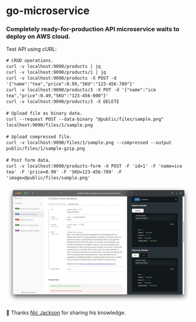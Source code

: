 # go-microservice

### Completely ready-for-production API microservice waits to deploy on AWS cloud.

Test API using cURL:
```
# CRUD operations.
curl -v localhost:9090/products | jq
curl -v localhost:9090/products/1 | jq
curl -v localhost:9090/products -X POST -d '{"name":"tea","price":0.99,"SKU":"123-456-789"}'
curl -v localhost:9090/products/3 -X PUT -d '{"name":"ice tea","price":0.49,"SKU":"123-456-000"}'
curl -v localhost:9090/products/3 -X DELETE

# Upload file as binary data.
curl --request POST --data-binary "@public/files/sample.png" localhost:9090/files/1/sample.png

# Upload compressed file.
curl -v localhost:9090/files/1/sample.png --compressed --output public/files/1/sample-gzip.png

# Post form data.
curl -v localhost:9090/products-form -X POST -F 'id=1' -F 'name=ice tea' -F 'price=0.99' -F 'SKU=123-456-789' -F 'image=@public/files/sample.png'
```

![Autogenerated API documentation](social_preview.png)

🎥 Thanks <a href="https://www.youtube.com/c/NicJackson">Nic Jackson</a> for sharing his knowledge.
